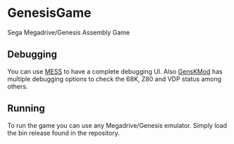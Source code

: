 # GenesisGame
Sega Megadrive/Genesis Assembly Game


## Debugging

You can use [MESS](https://messui.1emulation.com) to have a complete debugging UI.
Also [GensKMod](https://gendev.spritesmind.net/page-gensK.html) has multiple debugging options to check the 68K, Z80 and VDP status among others.

## Running

To run the game you can use any Megadrive/Genesis emulator. Simply load the bin release found in the repository.
